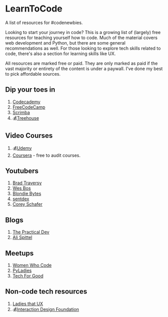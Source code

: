 # LearnToCode
A list of resources for #codenewbies. 

Looking to start your journey in code? This is a growing list of (largely) free resources for teaching yourself how to code. Much of the material covers web development and Python, but there are some general recommendations as well. For those looking to explore tech skills related to code, there's also a section for learning skills like UX. 

All resources are marked free or paid. They are only marked as paid if the vast majority or entirety of the content is under a paywall. I've done my best to pick affordable sources. 


## Dip your toes in

1. [Codecademy](https://www.codecademy.com/) 
2. [FreeCodeCamp](https://www.freecodecamp.org/)
3. [Scrimba](https://scrimba.com/)
4. :moneybag:[Treehouse](https://teamtreehouse.com/)

## Video Courses
1. :moneybag:[Udemy](https://www.udemy.com/)
2. [Coursera](https://www.coursera.org/) - free to audit courses.

## Youtubers
1. [Brad Traversy](https://www.youtube.com/user/TechGuyWeb)
2. [Wes Bos](https://www.youtube.com/user/wesbos)
3. [Blondie Bytes](https://www.youtube.com/channel/UC4DwZ2VXM2KWtzHjVk9M_xg)
4. [sentdex](https://www.youtube.com/sentdex)
5. [Corey Schafer](https://www.youtube.com/user/schafer5)


## Blogs
1. [The Practical Dev](https://dev.to/)
2. [Ali Spittel](https://www.alispit.tel/)

## Meetups

1. [Women Who Code](https://www.womenwhocode.com/)
2. [PyLadies](https://www.pyladies.com/)
3. [Tech For Good](https://tech-for-good-near-you.herokuapp.com/)

## Non-code tech resources

1. [Ladies that UX](https://www.ladiesthatux.com/)
2. :moneybag:[Interaction Design Foundation](https://www.interaction-design.org/)
